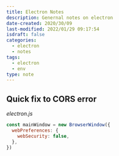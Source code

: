 ```yaml
---
title: Electron Notes
description: Genernal notes on electron
date-created: 2020/30/09
last-modified: 2022/01/29 09:17:54
isdraft: false
categories:
  - electron
  - notes
tags:
  - electron
  - env
type: note
---
```


## Quick fix to CORS error

_electron.js_

```javascript
const mainWindow = new BrowserWindow({
  webPreferences: {
    webSecurity: false,
  },
})
```
